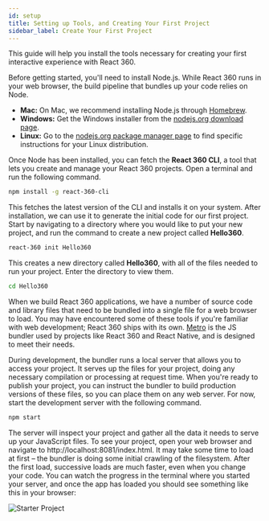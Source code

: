 ```yaml
---
id: setup
title: Setting up Tools, and Creating Your First Project
sidebar_label: Create Your First Project
---
```


This guide will help you install the tools necessary for creating your first interactive experience with React 360. 

Before getting started, you'll need to install Node.js. While React 360 runs in your web browser, the build pipeline that bundles up your code relies on Node.

 * **Mac:** On Mac, we recommend installing Node.js through [Homebrew](http://brew.sh/).
 * **Windows:** Get the Windows installer from the [nodejs.org download page](https://nodejs.org/en/download/).
 * **Linux:** Go to the [nodejs.org package manager page](https://nodejs.org/en/download/package-manager/) to find specific instructions for your Linux distribution.

Once Node has been installed, you can fetch the **React 360 CLI**, a tool that lets you create and manage your React 360 projects. Open a terminal and run the following command.

```bash
npm install -g react-360-cli
```

This fetches the latest version of the CLI and installs it on your system. After installation, we can use it to generate the initial code for our first project. Start by navigating to a directory where you would like to put your new project, and run the command to create a new project called **Hello360**.

```bash
react-360 init Hello360
```

This creates a new directory called **Hello360**, with all of the files needed to run your project. Enter the directory to view them.

```bash
cd Hello360
```

When we build React 360 applications, we have a number of source code and library files that need to be bundled into a single file for a web browser to load. You may have encountered some of these tools if you're familiar with web development; React 360 ships with its own. [Metro](https://github.com/facebook/metro) is the JS bundler used by projects like React 360 and React Native, and is designed to meet their needs.

During development, the bundler runs a local server that allows you to access your project. It serves up the files for your project, doing any necessary compilation or processing at request time. When you're ready to publish your project, you can instruct the bundler to build production versions of these files, so you can place them on any web server. For now, start the development server with the following command.

```bash
npm start
```

The server will inspect your project and gather all the data it needs to serve up your JavaScript files. To see your project, open your web browser and navigate to http://localhost:8081/index.html. It may take some time to load at first – the bundler is doing some initial crawling of the filesystem. After the first load, successive loads are much faster, even when you change your code. You can watch the progress in the terminal where you started your server, and once the app has loaded you should see something like this in your browser:

![Starter Project](/react-360/img/starter_project.jpg)

